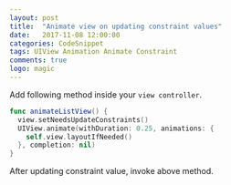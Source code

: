 ```yaml
---
layout: post
title:  "Animate view on updating constraint values"
date:   2017-11-08 12:00:00
categories: CodeSnippet
tags: UIView Animation Animate Constraint
comments: true
logo: magic
---
```


Add following method inside your `view controller`.

```swift
func animateListView() {
  view.setNeedsUpdateConstraints()
  UIView.animate(withDuration: 0.25, animations: {
    self.view.layoutIfNeeded()
  }, completion: nil)
}
```

After updating constraint value, invoke above method.